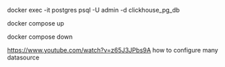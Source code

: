 docker exec -it postgres psql -U admin -d clickhouse_pg_db

docker compose up

docker compose down

https://www.youtube.com/watch?v=z65J3JPbs9A how to configure many datasource